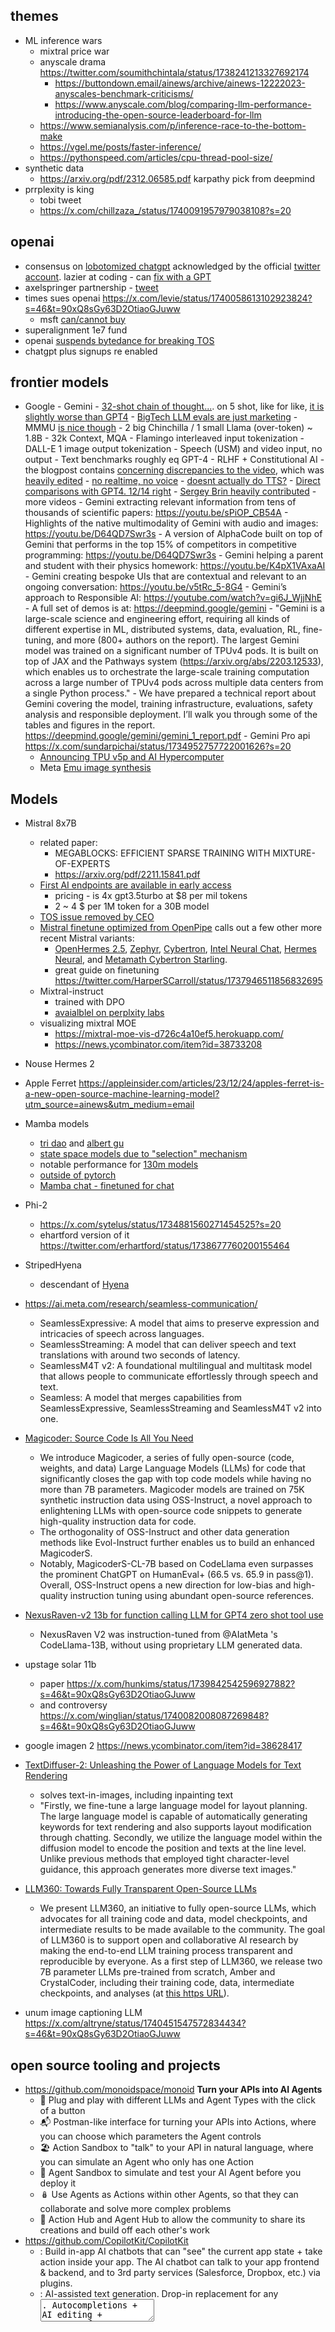 ## themes

- ML inference wars
	- mixtral price war
	- anyscale drama https://twitter.com/soumithchintala/status/1738241213327692174
		- https://buttondown.email/ainews/archive/ainews-12222023-anyscales-benchmark-criticisms/
		- https://www.anyscale.com/blog/comparing-llm-performance-introducing-the-open-source-leaderboard-for-llm
	- https://www.semianalysis.com/p/inference-race-to-the-bottom-make
	- https://vgel.me/posts/faster-inference/
	- https://pythonspeed.com/articles/cpu-thread-pool-size/
- synthetic data
	- https://arxiv.org/pdf/2312.06585.pdf karpathy pick from deepmind
- prrplexity is king
	- tobi tweet
	- https://x.com/chillzaza_/status/1740091957979038108?s=20



## openai

- consensus on [lobotomized chatgpt](https://discord.com/channels/1168579740391710851/1168582188950896641/1182718496707203072) acknowledged by the official [twitter account](https://x.com/ChatGPTapp/status/1732979491071549792?s=20). lazier at coding - can [fix with a GPT](https://x.com/NickADobos/status/1732982713010073720?s=20)
- axelspringer partnership - [tweet](https://x.com/OpenAI/status/1734940445824937993?s=20)
- times sues openai https://x.com/levie/status/1740058613102923824?s=46&t=90xQ8sGy63D2OtiaoGJuww
	- msft [can/cannot buy ](https://x.com/teortaxestex/status/1740238216782053664?s=46&t=90xQ8sGy63D2OtiaoGJuww)
- superalignment 1e7 fund
- openai [suspends bytedance for breaking TOS](https://twitter.com/alexeheath/status/1735758297893085621)
- chatgpt plus signups re enabled

## frontier models

- Google
		- Gemini
			- [32-shot chain of thought...](https://twitter.com/brickroad7/status/1732462906187325644). on 5 shot, like for like, [it is slightly worse than GPT4](https://twitter.com/_philschmid/status/1732435791358410863)
			- [BigTech LLM evals are just marketing](https://www.interconnects.ai/p/evals-are-marketing)
			- MMMU [is nice though](https://twitter.com/JeffDean/status/1732418506241790197)
			-   2 big Chinchilla / 1 small Llama (over-token) ~ 1.8B 
			- 32k Context, MQA
			- Flamingo interleaved input tokenization 
			- DALL-E 1 image output tokenization 
			- Speech (USM) and video input, no output 
			- Text benchmarks roughly eq GPT-4 
			- RLHF + Constitutional AI
			- the blogpost contains [concerning discrepancies to the video](https://twitter.com/ajones55555/status/1732609418527682709), which was [heavily edited](https://x.com/tszzl/status/1732615332471415178?s=20) - [no realtime, no voice](https://news.ycombinator.com/item?id=38559582)
				- [doesnt actually do TTS?](https://x.com/romechenko/status/1732445015123837234?s=20) 
			- [Direct comparisons with GPT4. 12/14 right](https://x.com/DimitrisPapail/status/1732529288493080600?s=20)
			- [Sergey Brin heavily contributed](https://x.com/olcan/status/1732798458615210187?s=20)
			- more videos
			- Gemini extracting relevant information from tens of thousands of scientific papers: https://youtu.be/sPiOP_CB54A
				- Highlights of the native multimodality of Gemini with audio and images: https://youtu.be/D64QD7Swr3s
				- A version of AlphaCode built on top of Gemini that performs in the top 15% of competitors in competitive programming: https://youtu.be/D64QD7Swr3s
				- Gemini helping a parent and student with their physics homework: https://youtu.be/K4pX1VAxaAI
				- Gemini creating bespoke UIs that are contextual and relevant to an ongoing conversation: https://youtu.be/v5tRc_5-8G4
				- Gemini’s approach to Responsible AI:  https://youtube.com/watch?v=gi6J_WjjNhE
				- A full set of demos is at: https://deepmind.google/gemini
			- "Gemini is a large-scale science and engineering effort, requiring all kinds of different expertise in ML, distributed systems, data, evaluation, RL, fine-tuning, and more (800+ authors on the report).  The largest Gemini model was trained on a significant number of TPUv4 pods.   It is built on top of JAX and the Pathways system (https://arxiv.org/abs/2203.12533), which enables us to orchestrate the large-scale training computation across a large number of TPUv4 pods across multiple data centers from a single Python process."
			- We have prepared a technical report about Gemini covering the model, training infrastructure, evaluations, safety analysis and responsible deployment.  I’ll walk you through some of the tables and figures in the report. https://deepmind.google/gemini/gemini_1_report.pdf
			- Gemini Pro api https://x.com/sundarpichai/status/1734952757722001626?s=20
	- [Announcing TPU v5p and AI Hypercomputer](https://cloud.google.com/blog/products/ai-machine-learning/introducing-cloud-tpu-v5p-and-ai-hypercomputer)
	- Meta [Emu image synthesis](https://arstechnica.com/information-technology/2023/12/metas-new-ai-image-generator-was-trained-on-1-1-billion-instagram-and-facebook-photos/)

## Models


- Mistral 8x7B
	- related paper: 
		- MEGABLOCKS: EFFICIENT SPARSE TRAINING WITH MIXTURE-OF-EXPERTS
		- https://arxiv.org/pdf/2211.15841.pdf
	- [First AI endpoints are available in early access](https://mistral.ai/news/la-plateforme/)
		- pricing - is 4x gpt3.5turbo at $8 per mil tokens
		- 2 ~ 4 $ per 1M token for a 30B model
	- [TOS issue removed by CEO](https://twitter.com/arthurmensch/status/1734470462451732839)
	- [Mistral finetune optimized from OpenPipe](https://openpipe.ai/blog/mistral-7b-fine-tune-optimized) calls out a few other more recent Mistral variants:
		- [OpenHermes 2.5](https://huggingface.co/teknium/OpenHermes-2.5-Mistral-7B), [Zephyr](https://huggingface.co/HuggingFaceH4/zephyr-7b-beta), [Cybertron](https://huggingface.co/fblgit/una-cybertron-7b-v2-bf16), [Intel Neural Chat](https://huggingface.co/Intel/neural-chat-7b-v3-3), [Hermes Neural](https://huggingface.co/Weyaxi/OpenHermes-2.5-neural-chat-v3-3-Slerp), and [Metamath Cybertron Starling](https://huggingface.co/Q-bert/MetaMath-Cybertron-Starling).
		- great guide on finetuning https://twitter.com/HarperSCarroll/status/1737946511856832695
	- Mixtral-instruct
		- trained with DPO
		- [avaialblel on perplxity labs](https://twitter.com/AravSrinivas/status/1734603265801613670)
	- visualizing mixtral MOE
		- https://mixtral-moe-vis-d726c4a10ef5.herokuapp.com/
		- https://news.ycombinator.com/item?id=38733208
- Nouse Hermes 2
- Apple Ferret https://appleinsider.com/articles/23/12/24/apples-ferret-is-a-new-open-source-machine-learning-model?utm_source=ainews&utm_medium=email
- Mamba models
	- [tri dao](https://twitter.com/tri_dao/status/1731728602230890895) and [albert gu](https://twitter.com/_albertgu/status/1731727672286294400)
	- [state space models due to "selection" mechanism](https://x.com/IntuitMachine/status/1732055797788528978?s=20)
	- notable performance for [130m models](https://x.com/__vec__/status/1732603830817198228?s=20)
	- [outside of pytorch](https://twitter.com/srush_nlp/status/1731751599305879593)
	- [Mamba chat - finetuned for chat](https://x.com/MatternJustus/status/1732572463257539032?s=20)
- Phi-2
	- https://x.com/sytelus/status/1734881560271454525?s=20
	- ehartford version of it https://twitter.com/erhartford/status/1738677760200155464
- StripedHyena
	- descendant of [Hyena](https://arxiv.org/abs/2302.10866)
- https://ai.meta.com/research/seamless-communication/
	- SeamlessExpressive: A model that aims to preserve expression and intricacies of speech across languages.
	- SeamlessStreaming: A model that can deliver speech and text translations with around two seconds of latency.
	- SeamlessM4T v2: A foundational multilingual and multitask model that allows people to communicate effortlessly through speech and text.
	- Seamless: A model that merges capabilities from SeamlessExpressive, SeamlessStreaming and SeamlessM4T v2 into one.
- [Magicoder: Source Code Is All You Need](https://arxiv.org/abs/2312.02120)
	- We introduce Magicoder, a series of fully open-source (code, weights, and data) Large Language Models (LLMs) for code that significantly closes the gap with top code models while having no more than 7B parameters. Magicoder models are trained on 75K synthetic instruction data using OSS-Instruct, a novel approach to enlightening LLMs with open-source code snippets to generate high-quality instruction data for code. 
	- The orthogonality of OSS-Instruct and other data generation methods like Evol-Instruct further enables us to build an enhanced MagicoderS. 
	- Notably, MagicoderS-CL-7B based on CodeLlama even surpasses the prominent ChatGPT on HumanEval+ (66.5 vs. 65.9 in pass@1). Overall, OSS-Instruct opens a new direction for low-bias and high-quality instruction tuning using abundant open-source references.
- [NexusRaven-v2 13b for function calling LLM for GPT4 zero shot tool use](https://x.com/togethercompute/status/1732092331581636875?s=20)
	- NexusRaven V2 was instruction-tuned from @AIatMeta 's CodeLlama-13B, without using proprietary LLM generated data.
- upstage solar 11b 
	- paper https://x.com/hunkims/status/1739842542596927882?s=46&t=90xQ8sGy63D2OtiaoGJuww
	- and controversy https://x.com/winglian/status/1740082008087269848?s=46&t=90xQ8sGy63D2OtiaoGJuww

- google imagen 2 https://news.ycombinator.com/item?id=38628417
- [TextDiffuser-2: Unleashing the Power of Language Models for Text Rendering](https://jingyechen.github.io/textdiffuser2/)
	- solves text-in-images, including inpainting text
	- "Firstly, we fine-tune a large language model for layout planning. The large language model is capable of automatically generating keywords for text rendering and also supports layout modification through chatting. Secondly, we utilize the language model within the diffusion model to encode the position and texts at the line level. Unlike previous methods that employed tight character-level guidance, this approach generates more diverse text images."
- [LLM360: Towards Fully Transparent Open-Source LLMs](https://arxiv.org/abs/2312.06550)
	- We present LLM360, an initiative to fully open-source LLMs, which advocates for all training code and data, model checkpoints, and intermediate results to be made available to the community. The goal of LLM360 is to support open and collaborative AI research by making the end-to-end LLM training process transparent and reproducible by everyone. As a first step of LLM360, we release two 7B parameter LLMs pre-trained from scratch, Amber and CrystalCoder, including their training code, data, intermediate checkpoints, and analyses (at [this https URL](https://www.llm360.ai/)).
- unum image captioning LLM https://x.com/altryne/status/1740451547572834434?s=46&t=90xQ8sGy63D2OtiaoGJuww

## open source tooling and projects

- https://github.com/monoidspace/monoid **Turn your APIs into AI Agents**
	- 🔌 Plug and play with different LLMs and Agent Types with the click of a button
	- 📬 Postman-like interface for turning your APIs into Actions, where you can choose which parameters the Agent controls
	- 🏖️ Action Sandbox to "talk" to your API in natural language, where you can simulate an Agent who only has one Action
	- 🤖 Agent Sandbox to simulate and test your AI Agent before you deploy it
	- 🪆 Use Agents as Actions within other Agents, so that they can collaborate and solve more complex problems
	- 🤝 Action Hub and Agent Hub to allow the community to share its creations and build off each other's work
- https://github.com/CopilotKit/CopilotKit
	- <CopilotPortal />: Build in-app AI chatbots that can "see" the current app state + take action inside your app. The AI chatbot can talk to your app frontend & backend, and to 3rd party services (Salesforce, Dropbox, etc.) via plugins.
	- <CopilotTextarea />: AI-assisted text generation. Drop-in replacement for any <textarea />. Autocompletions + AI editing + generate from scratch. Indexed on your users' content.
- https://postgresml.org/blog/introducing-the-openai-switch-kit-move-from-closed-to-open-source-ai-in-minutes
	- an open-source AI SDK (Python & JavaScript) that provides a drop-in replacement for OpenAI’s chat completion endpoint. We'd love to know what you think so we can make switching as easy as possible and get more folks on open-source.
- voice cloning with oss models https://replicate.com/blog/how-to-tune-a-realistic-voice-clone
- https://github.com/turboderp/exllamav2
	- ollama alternative
- [open source macos copilot](https://news.ycombinator.com/item?id=38611700)
- namedrop
	- https://twitter.com/charliebholtz/status/1737667912784134344
	- https://github.com/cbh123/namedrop
	- ollama-namedrop

You can swap in almost any open-source model on Huggingface. HuggingFaceH4/zephyr-7b-beta, Gryphe/MythoMax-L2-13b, teknium/OpenHermes-2.5-Mistral-7B and more.

- autogen added a new UI layer https://github.com/microsoft/autogen/tree/main/samples/apps/autogen-assistant

## fundraising

- [Anthropic 750m @ 15b valuation](https://www.theinformation.com/articles/anthropic-to-raise-750-million-in-menlo-ventures-led-deal)
- OpenAI at 100b valuation
- [Mistral 400m @ 2b valuation](https://twitter.com/abacaj/status/1733262949475623142/photo/1)
- [AssemblyAI 50m series B?](https://techcrunch.com/2023/12/04/assemblyai-nabs-50m-to-build-and-serve-ai-speech-models/)
	- AssemblyAI claims that its paying customer base grew 200% from last year to 4,000 brands and that its AI platform is now handling around 25 million API calls per day. Moreover, over 200,000 developers are building on the platform, AssemblyAI says — using it to process more than 10 terabytes of data a day.
	- A slice of the new funding will be put toward a “universal speech model that the company’s training on over a petabyte of voice data, set to launch later this year,” Fox says. AssemblyAI is also expanding its headcount, aiming to grow its 115-person workforce by 50% to 75% next year
- [replicate 40m series B](https://twitter.com/replicate/status/1732104158877188305)
- [leonardo ai $31m Series A](https://techcrunch.com/2023/12/06/leonardo-ai/)
- [extropic ai 14m seed](https://twitter.com/Extropic_AI/status/1731675230513639757)
- martian fundraise announced

## other launhces

- [Bing Code Interpreter for free!](https://twitter.com/MParakhin/status/1732094937368494280)
- Lume, a seed-stage startup ([https://www.lume.ai/](https://www.lume.ai/)): use AI to automatically transform your source data into any desired target schema in seconds, making onboarding client data or integrating with new systems take seconds rather than days or weeks. In other words, we use AI to automatically map data between any two data schemas, and output the transformed data to you.
- [1 year anniversary of perplexity ai](https://x.com/AravSrinivas/status/1732825206023201273?s=20)
- suno ai music generation 
	- https://twitter.com/sjwhitmore/status/1737569171960209452
	- https://twitter.com/karpathy/status/1737518588159041845

## misc discussions and reads

- [Fine Tuning Mistral 7B on Magic the Gathering Drafts](https://generallyintelligent.substack.com/p/fine-tuning-mistral-7b-on-magic-the)
- [Q-Transformer: Scalable Offline Reinforcement Learning via Autoregressive Q-Functions](https://qtransformer.github.io/)
- [Jailbroken AI Chatbots Can Jailbreak Other Chatbots](https://www.scientificamerican.com/article/jailbroken-ai-chatbots-can-jailbreak-other-chatbots/)
AI chatbots can convince other chatbots to instruct users how to build bombs and cook meth
- [Distilwhisper explainer](https://twitter.com/srush_nlp/status/1737837726572150851)
- pydantic is all you need https://minimaxir.com/2023/12/chatgpt-structured-data/
	- including for chain of thought!
- [How to make LLMs go fast](https://vgel.me/posts/faster-inference/)
- [LoftQ - drop-in QLoRA replacement](https://x.com/WeizhuChen/status/1736127441238913438?s=20)
- [Benchmarknig function calling](https://twitter.com/robertnishihara/status/1734629320868687991)  https://www.anyscale.com/blog/anyscale-endpoints-json-mode-and-function-calling-features
	⚫️ gpt-4: 93.00 ± 0.00
	⚫️ mistral-7b: 81.50 ± 0.96
	⚫️ llama-2-70b: 81.00 ± 0.41
	⚫️ gpt-3.5-turbo: 81.00 ± 1.47
	⚫️ llama-2-13b: 79.75 ± 0.63
	⚫️ zephyr-7b-beta: 70.50 ± 0.87
	⚫️ llama-2-7b: 60.75 ± 1.31


## memes

- decent safety meme https://fxtwitter.com/bitcloud/status/1731974050681909714?s=20